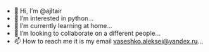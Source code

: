 - 👋 Hi, I’m @ajltair
- 👀 I’m interested in python...
- 🌱 I’m currently learning at home...
- 💞️ I’m looking to collaborate on a different people...
- 📫 How to reach me it is my email vaseshko.aleksei@yandex.ru...

<!---
ajltair/ajltair is a ✨ special ✨ repository because its `README.md` (this file) appears on your GitHub profile.
You can click the Preview link to take a look at your changes.
--->
